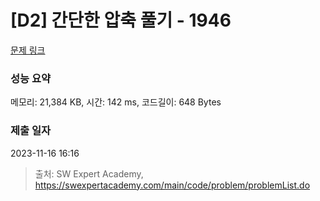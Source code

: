 # [D2] 간단한 압축 풀기 - 1946 

[문제 링크](https://swexpertacademy.com/main/code/problem/problemDetail.do?contestProbId=AV5PmkDKAOMDFAUq) 

### 성능 요약

메모리: 21,384 KB, 시간: 142 ms, 코드길이: 648 Bytes

### 제출 일자

2023-11-16 16:16



> 출처: SW Expert Academy, https://swexpertacademy.com/main/code/problem/problemList.do